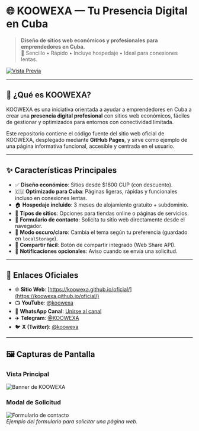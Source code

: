# 🌐 KOOWEXA — Tu Presencia Digital en Cuba

> **Diseño de sitios web económicos y profesionales para emprendedores en Cuba.**  
> 🚀 Sencillo • Rápido • Incluye hospedaje • Ideal para conexiones lentas.

[![Vista Previa](https://koowexa.github.io/oficial/assets/banner.svg)](https://koowexa.github.io/oficial/)

---

## 📌 ¿Qué es KOOWEXA?

KOOWEXA es una iniciativa orientada a ayudar a emprendedores en Cuba a crear una **presencia digital profesional** con sitios web económicos, fáciles de gestionar y optimizados para entornos con conectividad limitada.

Este repositorio contiene el código fuente del sitio web oficial de KOOWEXA, desplegado mediante **GitHub Pages**, y sirve como ejemplo de una página informativa funcional, accesible y centrada en el usuario.

---

## ✨ Características Principales

- ✅ **Diseño económico**: Sitios desde $1800 CUP (con descuento).
- 🇨🇺 **Optimizado para Cuba**: Páginas ligeras, rápidas y funcionales incluso en conexiones lentas.
- 🏠 **Hospedaje incluido**: 3 meses de alojamiento gratuito + subdominio.
- 🛒 **Tipos de sitios**: Opciones para tiendas online o páginas de servicios.
- 📱 **Formulario de contacto**: Solicita tu sitio web directamente desde el navegador.
- 🌙 **Modo oscuro/claro**: Cambia el tema según tu preferencia (guardado en `localStorage`).
- 📲 **Compartir fácil**: Botón de compartir integrado (Web Share API).
- 🔔 **Notificaciones opcionales**: Aviso cuando se envía una solicitud.

---

## 🔗 Enlaces Oficiales

- 🌐 **Sitio Web**: [https://koowexa.github.io/oficial/](https://koowexa.github.io/oficial/)
- 📺 **YouTube**: [@koowexa](https://youtube.com/@koowexa)
- 💬 **WhatsApp Canal**: [Unirse al canal](https://whatsapp.com/channel/0029VbB6FJk5q08fW25JNN3w)
- ✈️ **Telegram**: [@KOOWEXA](https://t.me/KOOWEXA)
- 🐦 **X (Twitter)**: [@koowexa](https://x.com/koowexa)

---

## 🖼️ Capturas de Pantalla

### Vista Principal
![Banner de KOOWEXA](https://koowexa.github.io/oficial/assets/banner.svg)

### Modal de Solicitud
![Formulario de contacto](https://koowexa.github.io/oficial/assets/modal-preview.png)  
*Ejemplo del formulario para solicitar una página web.*
